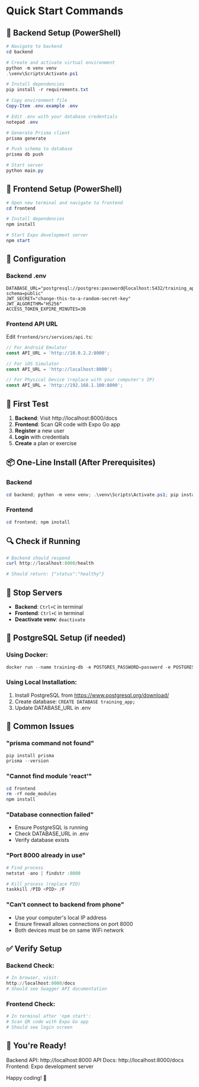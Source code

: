 # Quick Start Commands

## 🚀 Backend Setup (PowerShell)

```powershell
# Navigate to backend
cd backend

# Create and activate virtual environment
python -m venv venv
.\venv\Scripts\Activate.ps1

# Install dependencies
pip install -r requirements.txt

# Copy environment file
Copy-Item .env.example .env

# Edit .env with your database credentials
notepad .env

# Generate Prisma client
prisma generate

# Push schema to database
prisma db push

# Start server
python main.py
```

## 📱 Frontend Setup (PowerShell)

```powershell
# Open new terminal and navigate to frontend
cd frontend

# Install dependencies
npm install

# Start Expo development server
npm start
```

## 🔧 Configuration

### Backend .env
```env
DATABASE_URL="postgresql://postgres:password@localhost:5432/training_app?schema=public"
JWT_SECRET="change-this-to-a-random-secret-key"
JWT_ALGORITHM="HS256"
ACCESS_TOKEN_EXPIRE_MINUTES=30
```

### Frontend API URL
Edit `frontend/src/services/api.ts`:

```typescript
// For Android Emulator
const API_URL = 'http://10.0.2.2:8000';

// For iOS Simulator
const API_URL = 'http://localhost:8000';

// For Physical Device (replace with your computer's IP)
const API_URL = 'http://192.168.1.100:8000';
```

## 🎯 First Test

1. **Backend**: Visit http://localhost:8000/docs
2. **Frontend**: Scan QR code with Expo Go app
3. **Register** a new user
4. **Login** with credentials
5. **Create** a plan or exercise

## 📦 One-Line Install (After Prerequisites)

### Backend
```powershell
cd backend; python -m venv venv; .\venv\Scripts\Activate.ps1; pip install -r requirements.txt; prisma generate
```

### Frontend
```powershell
cd frontend; npm install
```

## 🔍 Check if Running

```powershell
# Backend should respond
curl http://localhost:8000/health

# Should return: {"status":"healthy"}
```

## 🛑 Stop Servers

- **Backend**: `Ctrl+C` in terminal
- **Frontend**: `Ctrl+C` in terminal
- **Deactivate venv**: `deactivate`

## 📝 PostgreSQL Setup (if needed)

### Using Docker:
```powershell
docker run --name training-db -e POSTGRES_PASSWORD=password -e POSTGRES_DB=training_app -p 5432:5432 -d postgres:15
```

### Using Local Installation:
1. Install PostgreSQL from https://www.postgresql.org/download/
2. Create database: `CREATE DATABASE training_app;`
3. Update DATABASE_URL in .env

## 🐛 Common Issues

### "prisma command not found"
```powershell
pip install prisma
prisma --version
```

### "Cannot find module 'react'"
```powershell
cd frontend
rm -rf node_modules
npm install
```

### "Database connection failed"
- Ensure PostgreSQL is running
- Check DATABASE_URL in .env
- Verify database exists

### "Port 8000 already in use"
```powershell
# Find process
netstat -ano | findstr :8000

# Kill process (replace PID)
taskkill /PID <PID> /F
```

### "Can't connect to backend from phone"
- Use your computer's local IP address
- Ensure firewall allows connections on port 8000
- Both devices must be on same WiFi network

## ✅ Verify Setup

### Backend Check:
```powershell
# In browser, visit:
http://localhost:8000/docs
# Should see Swagger API documentation
```

### Frontend Check:
```powershell
# In terminal after 'npm start':
# Scan QR code with Expo Go app
# Should see login screen
```

## 🎉 You're Ready!

Backend API: http://localhost:8000
API Docs: http://localhost:8000/docs
Frontend: Expo development server

Happy coding! 🚀

